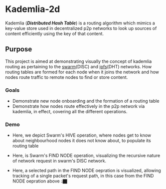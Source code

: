 # **Kademlia-2d**

Kademlia (**_Distributed Hash Table_**) is a routing algorithm which mimics a key-value store used in decentralized p2p networks to look up sources of content efficiently using the key of that content.

## **Purpose**

This project is aimed at demonstrating visually the concept of kademlia routing as pertaining to the [swarm](https://docs.ethswarm.org/docs/learn/technology/disc)(DISC) and [ipfs](https://docs.ipfs.tech/concepts/how-ipfs-works/#kademlia-distributed-hash-table-dht)(DHT) networks. How routing tables are formed for each node when it joins the network and how nodes route traffic to remote nodes to find or store content.

### **Goals**

- Demonstrate new node onboarding and the formation of a routing table
- Demonstrate how nodes route effectively in the p2p network via kademlia, in effect, covering all the different operations.

### Demo

- Here, we depict Swarm's HIVE operation, where nodes get to know about neighbourhood nodes it does not know about, to populate its routing table

- Here, is Swarm's FIND NODE operation, visualizing the recursive nature of network request in swarm's DISC network.

- Here, a selected path in the FIND NODE oepration is visualized, allowing tracking of a single packet's request path, in this case from the FIND NODE oepration above 👆🏿
